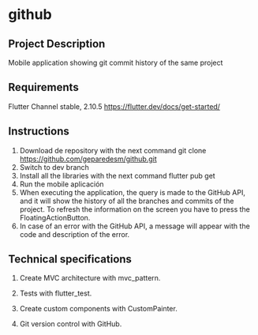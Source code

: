 # github

## Project Description

Mobile application showing git commit history of the same project

## Requirements

Flutter Channel stable, 2.10.5 https://flutter.dev/docs/get-started/

## Instructions

1. Download de repository with the next command git clone https://github.com/geparedesm/github.git
2. Switch to dev branch 
3. Install all the libraries with the next command flutter pub get
4. Run the mobile aplicación
5. When executing the application, the query is made to the GitHub API, and it will show the history of all the branches and commits of the project. To refresh the information on the screen you have to press the FloatingActionButton.
6. In case of an error with the GitHub API, a message will appear with the code and description of the error.

## Technical specifications

1. Create MVC architecture with mvc_pattern.

2. Tests with flutter_test.

3. Create custom components with CustomPainter.

4. Git version control with GitHub.


